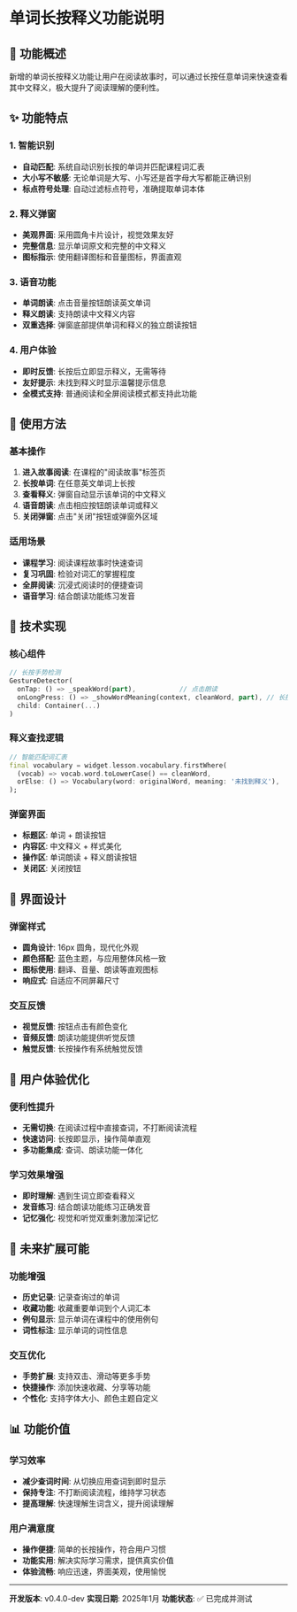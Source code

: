 # 单词长按释义功能说明

## 🎯 功能概述

新增的单词长按释义功能让用户在阅读故事时，可以通过长按任意单词来快速查看其中文释义，极大提升了阅读理解的便利性。

## ✨ 功能特点

### 1. 智能识别
- **自动匹配**: 系统自动识别长按的单词并匹配课程词汇表
- **大小写不敏感**: 无论单词是大写、小写还是首字母大写都能正确识别
- **标点符号处理**: 自动过滤标点符号，准确提取单词本体

### 2. 释义弹窗
- **美观界面**: 采用圆角卡片设计，视觉效果友好
- **完整信息**: 显示单词原文和完整的中文释义
- **图标指示**: 使用翻译图标和音量图标，界面直观

### 3. 语音功能
- **单词朗读**: 点击音量按钮朗读英文单词
- **释义朗读**: 支持朗读中文释义内容
- **双重选择**: 弹窗底部提供单词和释义的独立朗读按钮

### 4. 用户体验
- **即时反馈**: 长按后立即显示释义，无需等待
- **友好提示**: 未找到释义时显示温馨提示信息
- **全模式支持**: 普通阅读和全屏阅读模式都支持此功能

## 🚀 使用方法

### 基本操作
1. **进入故事阅读**: 在课程的"阅读故事"标签页
2. **长按单词**: 在任意英文单词上长按
3. **查看释义**: 弹窗自动显示该单词的中文释义
4. **语音朗读**: 点击相应按钮朗读单词或释义
5. **关闭弹窗**: 点击"关闭"按钮或弹窗外区域

### 适用场景
- **课程学习**: 阅读课程故事时快速查词
- **复习巩固**: 检验对词汇的掌握程度
- **全屏阅读**: 沉浸式阅读时的便捷查词
- **语音学习**: 结合朗读功能练习发音

## 🔧 技术实现

### 核心组件
```dart
// 长按手势检测
GestureDetector(
  onTap: () => _speakWord(part),           // 点击朗读
  onLongPress: () => _showWordMeaning(context, cleanWord, part), // 长按释义
  child: Container(...)
)
```

### 释义查找逻辑
```dart
// 智能匹配词汇表
final vocabulary = widget.lesson.vocabulary.firstWhere(
  (vocab) => vocab.word.toLowerCase() == cleanWord,
  orElse: () => Vocabulary(word: originalWord, meaning: '未找到释义'),
);
```

### 弹窗界面
- **标题区**: 单词 + 朗读按钮
- **内容区**: 中文释义 + 样式美化
- **操作区**: 单词朗读 + 释义朗读按钮
- **关闭区**: 关闭按钮

## 📱 界面设计

### 弹窗样式
- **圆角设计**: 16px 圆角，现代化外观
- **颜色搭配**: 蓝色主题，与应用整体风格一致
- **图标使用**: 翻译、音量、朗读等直观图标
- **响应式**: 自适应不同屏幕尺寸

### 交互反馈
- **视觉反馈**: 按钮点击有颜色变化
- **音频反馈**: 朗读功能提供听觉反馈
- **触觉反馈**: 长按操作有系统触觉反馈

## 🎨 用户体验优化

### 便利性提升
- **无需切换**: 在阅读过程中直接查词，不打断阅读流程
- **快速访问**: 长按即显示，操作简单直观
- **多功能集成**: 查词、朗读功能一体化

### 学习效果增强
- **即时理解**: 遇到生词立即查看释义
- **发音练习**: 结合朗读功能练习正确发音
- **记忆强化**: 视觉和听觉双重刺激加深记忆

## 🔮 未来扩展可能

### 功能增强
- **历史记录**: 记录查询过的单词
- **收藏功能**: 收藏重要单词到个人词汇本
- **例句显示**: 显示单词在课程中的使用例句
- **词性标注**: 显示单词的词性信息

### 交互优化
- **手势扩展**: 支持双击、滑动等更多手势
- **快捷操作**: 添加快速收藏、分享等功能
- **个性化**: 支持字体大小、颜色主题自定义

## 📊 功能价值

### 学习效率
- **减少查词时间**: 从切换应用查词到即时显示
- **保持专注**: 不打断阅读流程，维持学习状态
- **提高理解**: 快速理解生词含义，提升阅读理解

### 用户满意度
- **操作便捷**: 简单的长按操作，符合用户习惯
- **功能实用**: 解决实际学习需求，提供真实价值
- **体验流畅**: 响应迅速，界面美观，使用愉悦

---

**开发版本**: v0.4.0-dev
**实现日期**: 2025年1月
**功能状态**: ✅ 已完成并测试